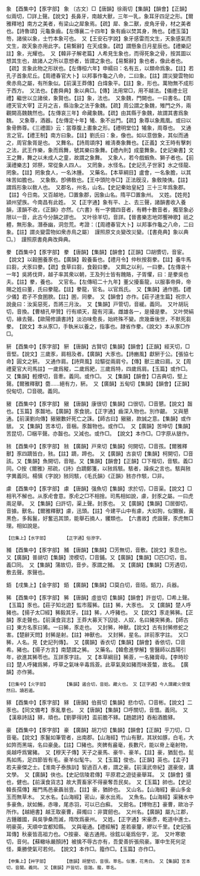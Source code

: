 <!-- { "loadSidebar": true } -->
象	【酉集中】【豕字部】	象	〔古文〕□【唐韻】徐兩切【集韻】【韻會】【正韻】似兩切，□詳上聲。【說文】長鼻牙，南越大獸，三年一乳，象耳牙四足之形。【爾雅釋地】南方之美者，有梁山之犀象焉。【疏】犀、象二獸，皮角牙骨，材之美者也。【詩魯頌】元龜象齒。【左傳襄二十四年】象有齒以焚其身，賄也。【禮玉藻】笏，諸侯以象，士竹本象可也。　又【王安石字說】象牙感雷而文生，天象感氣而文生，故天象亦用此字。【易繫辭】在天成象。【疏】謂懸象日月星辰也。【禮樂記註】象，光耀也。　又【韓非子解老篇】人希見生象也，而得死象之骨，按其圖以想其生也，故諸人之所以意想者，皆謂之象也。【易繫辭】象也者，像此者也。【疏】言象此物之形狀也。【左傳桓六年】申繻曰：名有五，以類命爲象。【註】若孔子首象尼丘。【周禮春官大卜】以邦事作龜之八命，二曰象。【註】謂災變雲物如衆赤鳥之屬，有所象似。【前漢王莽傳】白煒象平。【註】象，形也。萬物無不成形于西方。　又法也。【書舜典】象以典□。【傳】法用常□，用不越法。【儀禮士冠禮】繼世以立諸侯，象賢也。【註】象，法也。　又象魏，門闕也。一曰書名。【周禮天官大宰】正月之吉，縣治象之法于象魏。【疏】周公謂之象魏，雉門之外，兩觀闕高魏魏然也。【左傳哀三年】命藏象魏。【疏】由其縣于象魏，故謂其書爲象魏。　又象尊，酒器。【左傳定十年】犧、象不出門。【疏】象尊以象鳳凰。或曰以象骨飾尊。《三禮圖》云：當尊腹上畫象之形。【禮明堂位】犧象，周尊也。　又通言之官。【禮王制】南方曰象。【註】劉氏曰：象，像也。如以意倣象，其似而通之，周官象胥是也。　又舞名。【詩周頌序】維淸奏象舞也。【正義】文王時有擊刺之法，武王作樂，象而爲舞，號其樂曰象舞。【禮內則】成童舞象。【史記樂書】文王之舞，舞之以未成人之童，故謂之象舞。　又象人，若今戲蝦魚、獅子者也。【前漢禮樂志】郊祭，常從象人四人。　又罔象，水怪名。【史記孔子世家】水之怪龍、罔象。【註】罔象食人，一名沐腫。　又藥名。【本草綱目】盧會，一名象膽，以其味苦如膽也。　又象敎。卽佛敎也。【王中頭陀寺□】正法旣沒，象敎陵侇。【註】謂爲形象以敎人也。　又郡名，州名，山名。【史記秦始皇紀】三十三年爲象郡。【註】今日南。又百越地，□置象郡，因象山名。隋平□置象州。　又姓。【姓苑】潁州望族。今南昌有此姓。　又【正字通】象有平、上、去三聲，諸韻書收入養韻，漾韻不收，《正韻》亦然。《六書》有一字備四音者，有轉十數音者，獨至象必限以一音，此古今分韻之謬也。　又叶徐羊切，音詳。【晉書樂志地郊饗神歌】祇之體，無形象。潛泰幽，洞忽荒。考證：〔【周禮春官大卜】以邦事作龜之八命，二曰象。【註】謂炎變雲物如衆赤鳥之屬〕　謹照原文炎變改災變。〔【書堯典】象以典□。〕　謹照原書堯典改舜典。 

豢	【酉集中】【豕字部】	豢	【唐韻】【集韻】【韻會】【正韻】□胡慣切，音宦。【說文】以穀圈養豕也。【廣韻】穀養畜也。【禮月令】仲秋按芻豢。【註】養牛馬曰芻，犬豕曰豢。【疏】食草曰芻，食穀曰豢。　又餌之以利，一曰豢。【左傳哀十一年】吳將伐齊，越子率其衆以朝，王及列士皆有餽賂，子胥懼，曰：是豢吳也夫。【註】豢，養也。　又官名。【左傳昭二十九年】董父擾畜龍，以服事帝舜，帝賜之姓曰董，氏曰豢龍。【註】豢龍，官名。以官爲氏。　又【集韻】通作圂。【禮少儀】君子不食圂腴。【註】圂，同豢。　又【韻會】亦作。【莊子達生篇】祝宗人說彘曰：汝奚惡死，吾將三月汝。　又【集韻】戸管切，音緩。義同。　又叶胡玩切，音換。【曹植孔甲贊】行有順天，龍有河漢。雌雄各一，是擾是豢。　又叶熒絹切，緣去聲。【歐陽修讀書詩】淡泊味愈長，始終殊不變。庶幾垂後世，不默死芻豢。　【說文】本从豕□，手執米以養之，指事也。隷省作豢。《說文》本从豕□作□。

豣	【酉集中】【豕字部】	豣	【唐韻】古賢切【集韻】【韻會】【正韻】經天切，□音堅。【說文】三歲豕，肩相及者。【廣韻】大豕也。【詩豳風】獻豣于公。【張協七命】圓文之豣。　又通作肩。【詩齊風】竝驅從兩肩兮。【傳】獸三歲曰肩。又【周禮夏官大司馬註】一歲爲豵，二歲爲豝，三歲爲特，四歲爲肩。【玉篇】或作□。　又【集韻】輕煙切，音牽。義同。或作□。　又【集韻】【韻會】□吉典切，堅上聲。【爾雅釋獸】麕……絕有力，豣。　又【廣韻】五甸切【集韻】【韻會】【正韻】倪甸切，□音硯。義同。

豤	【酉集中】【豕字部】	豤	【唐韻】康很切【集韻】口很切，□音懇。【說文】齧也。【玉篇】豕齧地。【廣韻】豕食貌。【正字通】齒深入物也。別作齦。　又與懇通。【前漢劉向傳】豤豤數奸死亡之誅。【師古曰】豤豤，款誠之意。【集韻】或作貇。　又【集韻】苦本切，音梱。豕齧物也。或作□。　又【廣韻】苦坤切【集韻】苦昆切，□梱平聲。亦齧也。又減也。或作□。　【說文】本作□。□字原从貇作。

豥	【酉集中】【豕字部】	豥	【廣韻】戸來切【集韻】何開切，□音孩。【爾雅釋獸】豕四蹢皆白，豥。【註】蹢，蹄也。　又【廣韻】古哀切【集韻】柯開切，□音該。又【集韻】魚開切，音皚。又【集韻】【韻會】【正韻】□下楷切，音駭。義□同。○按《爾雅》郉疏，《詩》白蹢鄭箋，以豥爲駭。駭者，躁疾之言也。駭與豥字異義同。楊愼《字說》豥同駭，《毛氏韻》《正韻》豥亦作駭，□非。

豦	【酉集中】【豕字部】	豦	【唐韻】强魚切【集韻】求於切，□音渠。【說文】□相丮不解也。从豕虍會意。豕虍之□不相捨。司馬相如說，豦，封豕之屬。一曰虎兩足舉。　又【集韻】臼許切，渠上聲。封豕也。　又【廣韻】【集韻】□居御切，音據。獸名。【爾雅釋獸】豦，迅頭。【註】今建平山中有豦，大如狗，似獮猴，黃黑色，多髥鬣，好奮迅其頭，能舉石摘人，貜類也。　【六書故】虎諧聲，豕虎無□理。相如說是。

	【巳集上】【水字部】		【正字通】俗滲字。

豧	【酉集中】【豕字部】	豧	【唐韻】【集韻】□芳無切，音敷。【說文】豕息也。　又【廣韻】普胡切【集韻】滂模切，□音鋪。又【廣韻】【集韻】□匹□切，音。義□同。　又【集韻】蒲故切，音步。豕謂之豧。　又【廣韻】【集韻】□芳遇切，敷去聲。豕聲也。

銆	【戌集上】【金字部】	銆	【廣韻】【集韻】□莫白切，音陌。銆刀，兵器。

豨	【酉集中】【豕字部】	豨	【唐韻】虛豈切【集韻】【韻會】許豈切，□希上聲。【玉篇】豕也。【莊子知北遊】監市履豨。【註】豨，大豕也。　又【廣韻】楚人呼豬也。【揚子太□經】豨毅其牙。【註】豨，人呼豬也。　又【說文】豕走豨豨。【正韻】豕走聲也。【前漢食貨志】王莽大募天下囚徒、人奴，名曰豬突豨勇。【師古曰】東方名豕曰狶。一曰豨，豕走也。　又封豨，神獸。【說文】古有封豨修蛇之害。【楚辭天問】封豨是射。【註】神獸也。　又封豨，星名。詳前豕字註。　又□豨，人名。見【史記列傳】。　又【廣韻】香衣切【集韻】【韻會】香依切，□音希。豬也。【揚子方言】南楚謂之豨。　又藥名。【韓愈進學解】訾醫師以昌陽引年，欲進其豨苓也。互詳豕字註。　又【本草綱目】豨薟，一名豬膏母。【李時珍曰】楚人呼豬爲豨，呼草之氣味辛毒爲薟。此草氣臭如豬而味薟螫，故名。　【廣韻】亦作狶。

	【巳集中】【火字部】		【集韻】遏合切，音姶。藏火也。　又【正字通】今人謂藏火使復然曰。讀若遏。

豩	【酉集中】【豕字部】	豩	【唐韻】伯貧切【集韻】悲巾切，□音彬。【說文】二豕也。【同文備考】豕亂羣也。　又【唐韻】【集韻】□呼關切，音懁。義同。　又【漢皋詩話】豩，頑也。【劉夢得詩】盃前膽不豩。【趙勰詩】吞船酒膽豩。

豪	【酉集中】【豕字部】	豪	【廣韻】胡刀切【集韻】【韻會】【正韻】乎刀切，□音毫。【說文】豕鬣如筆管者，出南郡。【山海經】竹山有獸，其狀如豚，白毛，大如筓而黑端，名曰豪彘。【註】□豬也。夾髀有麄毫，長數尺，能以脊上毫射物，吳越呼爲鸞豬。　又【穆天子傳】天子之豪馬、豪牛、豪羊。【註】豪，猶髭也。髭馬如馬，足四節皆有毛。豪羊似髦牛。　又【玉篇】俊也。【正韻】英也。【孟子】若夫豪傑之士。【淮南子泰族訓】智過百人者，謂之豪。【前漢武帝紀】選豪俊，講文學。　又【廣韻】俠也。【史記信陵君傳】平原君之遊徒豪舉耳。　又【韻會】彊也，健也。【前漢食貨志】故大賈畜家不得豪奪吾民矣。　又【玉篇】帥也。【史記韓長孺傳】雁門馬邑豪聶翁壹。【註】豪，猶帥也。　又山名。【山海經】豪山多金玉而無草木。　又水名。【山海經】密山，豪水出焉。　又魚名。【山海經】渠豬水中多豪魚，狀如鮪，赤喙，尾赤羽，可以已白癬。　又劒名。【博物志】豪曹，歐冶子所作。【越絕書】越王取豪曹，薛燭曰：非寶劒也。　又州名。【廣韻】屬九江郡，古鍾離國，與吳爭桑而滅，隋攺爲豪州。　又姓。【正字通】宋豪彥，乾道中進士。明豪英，天順中宜都知縣。　又與毫通。【禮經解】差若豪釐，繆以千里。【史記張耳傳】秋豪皆高祖力也。○按豪、毫古通用。徐鉉以毫爲俗字，泥。　又叶寒歌切，音何。【蘇轍咏嚴顏詩】被擒不辱古亦有，吾愛善折張飛豪。軍中生死何足怪，乗勝使氣可若何。　【說文】本作□。籀作□。【玉篇】亦作□。

	【申集上】【艸字部】		【唐韻】胡墾切，音很。草名。似蓍，花靑白。　又【集韻】苦本切，音閫。義同。　又【廣韻】戸皆切，音諧。菔，草名。

